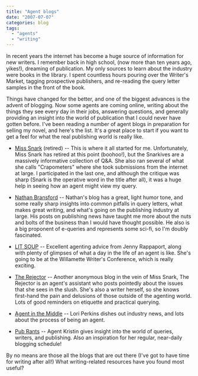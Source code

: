 ```yaml
---
title: "Agent blogs"
date: "2007-07-07"
categories: blog
tags:
  - "agents"
  - "writing"
---
```


In recent years the internet has become a huge source of information for new writers. I remember back in high school, (now more than ten years ago, yikes!), dreaming of publication. My only sources to learn about the industry were books in the library. I spent countless hours pouring over the Writer's Market, tagging prospective publishers, and re-reading the query letter samples in the front of the book.



Things have changed for the better, and one of the biggest advances is the advent of blogging. Now some agents are coming online, writing about the things they see every day in their jobs, answering questions, and generally providing an insight into the world of publication that I could never have gotten before. I've been reading a number of agent blogs in preparation for selling my novel, and here's the list. It's a great place to start if you want to get a feel for what the real publishing world is really like.



- [Miss Snark](http://misssnark.blogspot.com/) (retired) -- This is where it all started for me. Unfortunately, Miss Snark has retired at this point (boohoo!), but the Snarkives are a massively informative collection of Q&A. She also ran several of what she calls "Crapometers" where she took submissions from the internet at large. I participated in the last one, and although the critique was sharp (Snark is the operative word in the title after all), it was a huge help in seeing how an agent might view my query.

- [Nathan Bransford](http://nathanbransford.blogspot.com/) -- Nathan's blog has a great, light humor tone, and some really sharp insights into common pitfalls in query letters, what makes great writing, and what's going on the publishing industry at large. His posts on publishing news have taught me more about the nuts and bolts of the business than I would have thought possible. He also is a big proponent of e-queries and represents some sci-fi, so I'm doubly fascinated.

- [LIT SOUP](http://litsoup.blogspot.com/) -- Excellent agenting advice from Jenny Rappaport, along with plenty of glimpses of what a day in the life of an agent is like. She's going to be at the Willamette Writer's Conference, which is really exciting.

- [The Rejector](http://rejecter.blogspot.com/) -- Another anonymous blog in the vein of Miss Snark, The Rejector is an agent's assistant who posts pointedly about the issues that she sees in the slush. She's also a writer herself, so she knows first-hand the pain and delusions of those outside of the agenting world. Lots of good reminders on etiquette and practical querying.

- [Agent in the Middle](http://agentinthemiddle.blogspot.com/) -- Lori Perkins dishes out industry news, and lots about the process of being an agent.

- [Pub Rants](http://pubrants.blogspot.com/) -- Agent Kristin gives insight into the world of queries, writers, and publishing. Also an inspiration for her regular, near-daily blogging schedule!



By no means are those all the blogs that are out there (I've got to have time for writing after all!) What writing-related resources have you found most useful?
